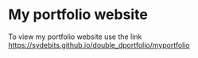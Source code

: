 # My portfolio website
To view my portfolio website use the link https://sydebits.github.io/double_dportfolio/myportfolio
